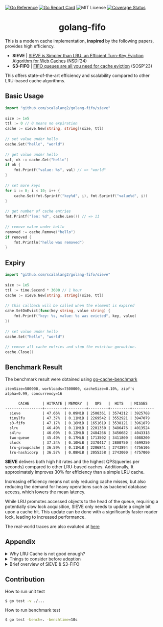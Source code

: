 [![Go Reference](https://pkg.go.dev/badge/github.com/scalalang2/golang-fifo.svg)](https://pkg.go.dev/github.com/scalalang2/golang-fifo)
[![Go Report Card](https://goreportcard.com/badge/github.com/scalalang2/golang-fifo)](https://goreportcard.com/report/github.com/scalalang2/golang-fifo)
![MIT License](https://img.shields.io/badge/license-MIT-_red.svg)
[![Coverage Status](https://coveralls.io/repos/github/scalalang2/golang-fifo/badge.svg?branch=main)](https://coveralls.io/github/scalalang2/golang-fifo?branch=main)

<h1 align="center">golang-fifo</h1>

This is a modern cache implementation, **inspired** by the following papers, provides high efficiency.

- **SIEVE** | [SIEVE is Simpler than LRU: an Efficient Turn-Key Eviction Algorithm for Web Caches](https://junchengyang.com/publication/nsdi24-SIEVE.pdf) (NSDI'24)
- **S3-FIFO** | [FIFO queues are all you need for cache eviction](https://dl.acm.org/doi/10.1145/3600006.3613147) (SOSP'23)

This offers state-of-the-art efficiency and scalability compared to other LRU-based cache algorithms.

## Basic Usage
```go
import "github.com/scalalang2/golang-fifo/sieve"

size := 1e5
ttl := 0 // 0 means no expiration
cache := sieve.New[string, string](size, ttl)

// set value under hello
cache.Set("hello", "world")

// get value under hello
val, ok := cache.Get("hello")
if ok {
    fmt.Printf("value: %s", val) // => "world"
}

// set more keys
for i := 0; i < 10; i++ {
    cache.Set(fmt.Sprintf("key%d", i), fmt.Sprintf("value%d", i))
}

// get number of cache entries
fmt.Printf("len: %d", cache.Len()) // => 11

// remove value under hello
removed := cache.Remove("hello")
if removed {
	fmt.Println("hello was removed")
}
```

## Expiry 
```go
import "github.com/scalalang2/golang-fifo/sieve"

size := 1e5
ttl := time.Second * 3600 // 1 hour
cache := sieve.New[string, string](size, ttl)

// this callback will be called when the element is expired
cahe.SetOnEvict(func(key string, value string) {
    fmt.Printf("key: %s, value: %s was evicted", key, value)
})

// set value under hello
cache.Set("hello", "world")

// remove all cache entries and stop the eviction goroutine.
cache.Close()
```

## Benchmark Result
The benchmark result were obtained using [go-cache-benchmark](https://github.com/scalalang2/go-cache-benchmark)

```
itemSize=500000, workloads=7500000, cacheSize=0.10%, zipf's alpha=0.99, concurrency=16

      CACHE      | HITRATE | MEMORY  |   QPS   |  HITS   | MISSES
-----------------+---------+---------+---------+---------+----------
  sieve          | 47.66%  | 0.09MiB | 2508361 | 3574212 | 3925788
  tinylfu        | 47.37%  | 0.11MiB | 2269542 | 3552921 | 3947079
  s3-fifo        | 47.17%  | 0.18MiB | 1651619 | 3538121 | 3961879
  slru           | 46.49%  | 0.11MiB | 2201350 | 3486476 | 4013524
  s4lru          | 46.09%  | 0.12MiB | 2484266 | 3456682 | 4043318
  two-queue      | 45.49%  | 0.17MiB | 1713502 | 3411800 | 4088200
  clock          | 37.34%  | 0.10MiB | 2370417 | 2800750 | 4699250
  lru-groupcache | 36.59%  | 0.11MiB | 2206841 | 2743894 | 4756106
  lru-hashicorp  | 36.57%  | 0.08MiB | 2055358 | 2743000 | 4757000
```

**SIEVE** delivers both high hit rates and the highest QPS(queries per seconds) compared to other LRU-based caches. 
Additionally, It approximately improves 30% for efficiency than a simple LRU cache.

Increasing efficiency means not only reducing cache misses, 
but also reducing the demand for heavy operations such as backend database access, which lowers the mean latency.

While LRU promotes accessed objects to the head of the queue, 
requiring a potentially slow lock acquisition, 
SIEVE only needs to update a single bit upon a cache hit. 
This update can be done with a significantly faster reader lock, leading to increased performance.

The real-world traces are also evaluted at [here](https://observablehq.com/@1a1a11a/sieve-miss-ratio-plots)

## Appendix

<details>
<summary>Why LRU Cache is not good enough?</summary>

- LRU is often implemented with a doubly linked list and a hash table, requiring two pointers per cache entry,
  which becomes large overhead when the object is small.
- It promotes objects to the head of the queue upon cache hit, which performs at least six random memory accesses
  protected by lock, which limits the scalability.
</details>

<details>
<summary>Things to consider before adoption</summary>

- Both **S3-FIFO** and **SIEVE** have a O(n) time complexity for cache eviction,
  which only occurs when all objects are hit the cache, which means that there is a perfect (100%) hit rate in the cache.
- **SIEVE** is not designed to be scan-resistant. Therefore, it's currently recommended for web cache workloads,
  which typically follow a power-law distribution.
- **S3-FIFO** filters out one-hit-wonders early, It bears some resemblance to designing scan-resistant cache eviction algorithms.
- **SIEVE** scales well for read-intensive applications such as blogs and online shops, because it doesn't require to hold a writer lock on cache hit.
- The `golang-fifo` library aims to provide a straightforward and efficient cache implementation, 
  similar to [hashicorp-lru](https://github.com/hashicorp/golang-lru) and [groupcache](https://github.com/golang/groupcache).
  Its goal is not to outperform highly specialized in-memory cache libraries (e.g. [bigcache](https://github.com/allegro/bigcache), [freecache](https://github.com/coocood/freecache) and etc).
</details>

<details>
<summary>Brief overview of SIEVE & S3-FIFO</summary>

Various workloads typically follows **Power law distribution (e.g. Zipf's law)** as shown in the following figure.

![zipflaw_discovered_by_realworld](./docs/zipf_law_discovered_by_realworld_traces.png)

The analysis reveals that most requests are "one-hit-wonders", which means it's accessed only once.
Consequently, a cache eviction strategy should quickly remove most objects after insertion.

**S3-FIFO** and **SIEVE** achieves this goal with simplicity, efficiency, and scalability using simple FIFO queue only.

![s3-fifo-is-powerful-algorithm](./docs/graphs_shows_s3_fifo_is_powerful.png)
</details>

## Contribution
How to run unit test
```bash
$ go test -v ./...
```

How to run benchmark test
```bash
$ go test -bench=. -benchtime=10s
```
